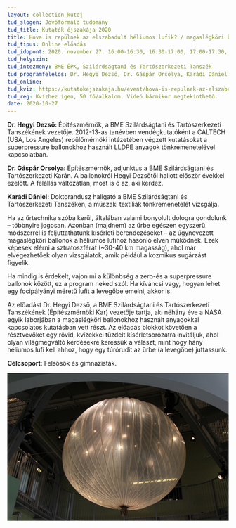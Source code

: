 ```yaml
---
layout: collection_kutej
tud_slogen: Jövőformáló tudomány
tud_title: Kutatók éjszakája 2020
title: Hova is repülnek az elszabadult héliumos lufik? / magaslégköri ballonokról röviden
tud_tipus: Online előadás
tud_idopont: 2020. november 27. 16:00-16:30, 16:30-17:00, 17:00-17:30, 17:30-18:00, 18:00-18:30, 18:30-19:00 (kvíz időpontok); november 28. (Online Video)
tud_helyszin:
tud_intezmeny: BME ÉPK, Szilárdságtani és Tartószerkezeti Tanszék
tud_programfelelos: Dr. Hegyi Dezső, Dr. Gáspár Orsolya, Karádi Dániel
tud_online:
tud_kviz: https://kutatokejszakaja.hu/event/hova-is-repulnek-az-elszabadult-heliumos-lufik-magaslegkori-ballonokrol-roviden
tud_reg: Kvízhez igen, 50 fő/alkalom. Videó bármikor megtekinthető.
date: 2020-10-27
---
```

<b>Dr. Hegyi Dezső: </b>Építészmérnök, a BME Szilárdságtani és Tartószerkezeti Tanszékének vezetője. 2012-13-as tanévben vendégkutatóként a CALTECH (USA, Los Angeles) repülőmérnöki intézetében végzett kutatásokat a superpressure ballonokhoz használt LLDPE anyagok tönkremenetelével kapcsolatban.

<b>Dr. Gáspár Orsolya: </b>Építészmérnök, adjunktus a BME Szilárdságtani és Tartószerkezeti Karán. A ballonokról Hegyi Dezsőtől hallott először évekkel ezelőtt. A felállás változatlan, most is ő az, aki kérdez. 

<b>Karádi Dániel: </b>Doktorandusz hallgató a BME Szilárdságtani és Tartószerkezeti Tanszéken, a műszaki textíliák tönkremenetelét vizsgálja.
 
Ha az űrtechnika szóba kerül, általában valami bonyolult dologra gondolunk – többnyire jogosan. Azonban (majdnem) az űrbe egészen egyszerű módszerrel is feljuttathatunk kísérleti berendezéseket – az úgynevezett magaslégköri ballonok a héliumos lufihoz hasonló elven működnek. Ezek képesek elérni a sztratoszférát (~30-40 km magasság), ahol már elvégezhetőek olyan vizsgálatok, amik például a kozmikus sugárzást figyelik.

Ha mindig is érdekelt, vajon mi a különbség a zero-és a superpressure ballonok között, ez a program neked szól. Ha kíváncsi vagy, hogyan lehet egy focipályányi méretű lufit a levegőbe emelni, akkor is.

Az előadást Dr. Hegyi Dezső, a BME Szilárdságtani és Tartószerkezeti Tanszékének (Építészmérnöki Kar) vezetője tartja, aki néhány éve a NASA egyik laborjában a magaslégköri ballonokhoz használt anyagokkal kapcsolatos kutatásban vett részt. Az előadás blokkot követően a résztvevőket egy rövid, kvízekkel tűzdelt kísérletsorozatra invitáljuk, ahol olyan világmegváltó kérdésekre keressük a választ, mint hogy hány héliumos lufi kell ahhoz, hogy egy túrórudit az űrbe (a levegőbe) juttassunk.

<b>Célcsoport</b>: Felsősök és gimnazisták.

<img src="images/heliumos-lufik.png" max-width="500" class="center"> 





